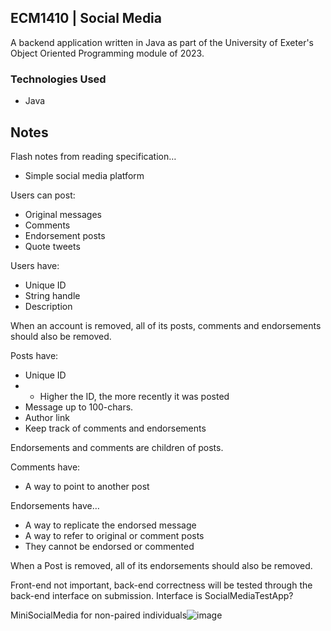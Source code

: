 ## ECM1410 | Social Media
A backend application written in Java as part of the University of Exeter's Object Oriented Programming module of 2023. 

### Technologies Used
- Java

## Notes
Flash notes from reading specification…
- Simple social media platform

Users can post:
- Original messages
- Comments
- Endorsement posts
- Quote tweets

Users have:
- Unique ID
- String handle
- Description

When an account is removed, all of its posts, comments and endorsements should also be removed.

Posts have:
- Unique ID
- - Higher the ID, the more recently it was posted
- Message up to 100-chars.
- Author link
- Keep track of comments and endorsements

Endorsements and comments are children of posts.

Comments have:
- A way to point to another post

Endorsements have…
- A way to replicate the endorsed message
- A way to refer to original or comment posts
- They cannot be endorsed or commented

When a Post is removed, all of its endorsements should also be removed.

Front-end not important, back-end correctness will be tested through the back-end interface on submission. Interface is SocialMediaTestApp?

MiniSocialMedia for non-paired individuals![image](https://user-images.githubusercontent.com/33805873/223468520-9a184feb-dceb-4c4a-9366-7d5bde695563.png)

